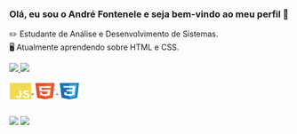 ### Olá, eu sou o André Fontenele e seja bem-vindo ao meu perfil 👋

✏️ Estudante de Análise e Desenvolvimento de Sistemas.
<br>
🖥️ Atualmente aprendendo sobre HTML e CSS.

<div>
  <a href="https://beacons.ai/andredfontenele">
  <img height="180em" src="https://github-readme-stats.vercel.app/api?username=andredfontenele&show_icons=false&theme=dark&_all_commits=true&count_private=true"/>
  <img height="180em" src="https://github-readme-stats.vercel.app/api/top-langs/?username=andredfontenele&layout=compact&langs_count=16&theme=dark"/>
</div>
  
<div style="display: inline_block"><br>
  <img align="center" alt="Andre-Js" height="30" width="40" src="https://raw.githubusercontent.com/devicons/devicon/master/icons/javascript/javascript-plain.svg">
  <img align="center" alt="Andre-HTML" height="30" width="40" src="https://raw.githubusercontent.com/devicons/devicon/master/icons/html5/html5-original.svg">
  <img align="center" alt="Andre-CSS" height="30" width="40" src="https://raw.githubusercontent.com/devicons/devicon/master/icons/css3/css3-original.svg">
</div>
  
 ##
 <div>
  <a href = "mailto:andrefonteneledev@gmail.com"><img src="https://img.shields.io/badge/Gmail-D14836?style=for-the-badge&logo=gmail&logoColor=white" target="_blank"></a>
  <a href="www.linkedin.com/in/andreluizfontenele-45875016a" target="_blank"><img src="https://img.shields.io/badge/-LinkedIn-%230077B5?style=for-the-badge&logo=linkedin&logoColor=white" target="_blank"></a>   
 </div>
